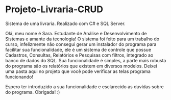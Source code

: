 # Projeto-Livraria-CRUD
Sistema de uma livraria. Realizado com C# e SQL Server.

Olá, meu nome é Sara. Estudante de Análise e Desenvolvimento de Sistemas e amante da tecnologia!
O sistema foi feito para um trabalho do curso, infelizmente não consegui gerar um instalador
do programa para facilitar sua funcionalidade, ele é um sistema de controle que possue Cadastros, 
Consultas, Relatórios e Pesquisas com filtros, integrado ao banco de dados do SQL.
Sua funcionalidade é simples, a parte mais robusta do programa são os relatórios que existem em diversos modelos. 
Deixei uma pasta aqui no projeto que você pode verificar as telas programa funcionando!

Espero ter introduzido a sua funcionalidade e esclarecido as duvídas sobre do programa.
Obrigada! :)
